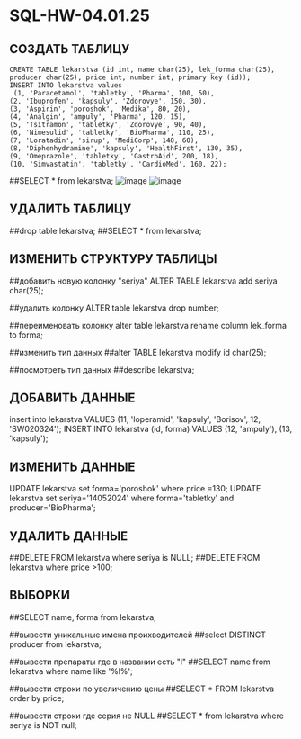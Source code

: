 # SQL-HW-04.01.25

## СОЗДАТЬ ТАБЛИЦУ
```
CREATE TABLE lekarstva (id int, name char(25), lek_forma char(25), producer char(25), price int, number int, primary key (id));
INSERT INTO lekarstva values
 (1, 'Paracetamol', 'tabletky', 'Pharma', 100, 50),
(2, 'Ibuprofen', 'kapsuly', 'Zdorovye', 150, 30),
(3, 'Aspirin', 'poroshok', 'Medika', 80, 20),
(4, 'Analgin', 'ampuly', 'Pharma', 120, 15),
(5, 'Tsitramon', 'tabletky', 'Zdorovye', 90, 40), 
(6, 'Nimesulid', 'tabletky', 'BioPharma', 110, 25),
(7, 'Loratаdin', 'sirup', 'MediCorp', 140, 60),
(8, 'Diphenhydramine', 'kapsuly', 'HealthFirst', 130, 35),
(9, 'Omeprazole', 'tabletky', 'GastroAid', 200, 18),
(10, 'Simvastatin', 'tabletky', 'CardioMed', 160, 22);
```
##SELECT * from lekarstva;
![image](https://github.com/user-attachments/assets/2ed03c35-e91a-46dc-af04-cf215d5188fb)
![image](https://github.com/user-attachments/assets/5f26d87b-0834-49b3-9692-3fe3eafe4a02)


## УДАЛИТЬ ТАБЛИЦУ
##drop table lekarstva;
##SELECT * from lekarstva;

## ИЗМЕНИТЬ СТРУКТУРУ ТАБЛИЦЫ
##добавить новую колонку "seriya"
ALTER TABLE lekarstva add seriya char(25);

##удалить колонку
ALTER table lekarstva drop number;

##переименовать колонку
alter table lekarstva rename column lek_forma to forma;

##изменить тип данных
##alter TABLE lekarstva modify id char(25);

##посмотреть тип данных 
##describe lekarstva;


## ДОБАВИТЬ ДАННЫЕ
insert into lekarstva VALUES (11, 'loperamid', 'kapsuly', 'Borisov', 12, 'SW020324');
INSERT INTO lekarstva (id, forma) VALUES (12, 'ampuly'), (13, 'kapsuly');

## ИЗМЕНИТЬ ДАННЫЕ
UPDATE lekarstva set forma='poroshok' where price =130;
UPDATE lekarstva set seriya='14052024' where forma='tabletky' and producer='BioPharma';

## УДАЛИТЬ ДАННЫЕ
##DELETE FROM lekarstva where seriya is NULL;
##DELETE FROM lekarstva where price >100;

## ВЫБОРКИ
##SELECT name, forma from lekarstva;

##вывеcти уникальные имена проихводителей
##select DISTINCT producer from lekarstva;

##вывести препараты где в названии есть "l"
##SELECT name from lekarstva where name like '%l%'; 

##вывести строки по увеличению цены
##SELECT * FROM lekarstva order by price;

##вывести строки где серия не NULL
##SELECT * from lekarstva where seriya is NOT null;


